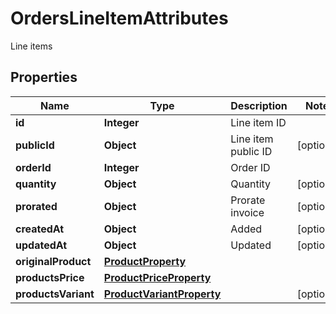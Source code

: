

# OrdersLineItemAttributes

Line items

## Properties

| Name | Type | Description | Notes |
|------------ | ------------- | ------------- | -------------|
|**id** | **Integer** | Line item ID |  |
|**publicId** | **Object** | Line item public ID |  [optional] |
|**orderId** | **Integer** | Order ID |  |
|**quantity** | **Object** | Quantity |  [optional] |
|**prorated** | **Object** | Prorate invoice |  [optional] |
|**createdAt** | **Object** | Added |  [optional] |
|**updatedAt** | **Object** | Updated |  [optional] |
|**originalProduct** | [**ProductProperty**](ProductProperty.md) |  |  |
|**productsPrice** | [**ProductPriceProperty**](ProductPriceProperty.md) |  |  |
|**productsVariant** | [**ProductVariantProperty**](ProductVariantProperty.md) |  |  [optional] |



